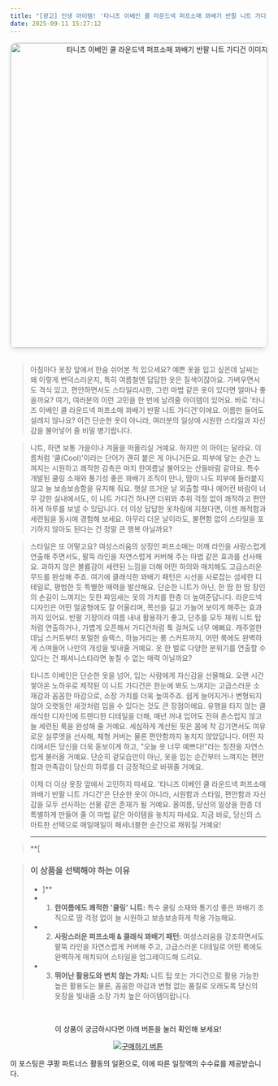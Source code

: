 ```yaml
---
title: "[광고] 인생 아이템! '타니즈 이베인 쿨 라운드넥 퍼프소매 꽈배기 반팔 니트 가디건'을(를) 만나보세요."
date: 2025-09-11 15:27:12
---
```


<div align="center">
    <a href="https://link.coupang.com/re/AFFSDP?lptag=AF8916626&pageKey=6608373148&itemId=14973651569&vendorItemId=90374939933&traceid=V0-153-e111993c4f8db21d&clickBeacon=bbd82f60-8f23-11f0-a404-be084de3f590%7E3&requestid=20250912002648645098034330&token=31850C%7CMIXED" target="_blank">
        <img src="https://ads-partners.coupang.com/image1/ghgVmPE-k8_tHgbagoRTiTecV2lDQYL7rU_ZBQXRNOe0-1-8so8sdcL6OTj8qMuaJXP4aUmePLz1fq48cJi-a7bfK8FpMQswUBRvrQM6-yneMj1RHLnJ-F6LVUYuRogGjMwLcpqGMeY2-9ItZq5h0Src4dV4SV5d1jMtHuSrOsZTtqbxMSjwzKNec0mgw7WOrvbwZXZyB9JxHd-i-yYZUP8QiQR4Hm74rSB8LWUZKv4u-9xz2h1FkbIc4cOr0yEoiJkFNuQi4WUlrG3pwZKZOKYb6xtZli97WRinptMnDDY53ViC0HTuSMgYmw==" alt="타니즈 이베인 쿨 라운드넥 퍼프소매 꽈배기 반팔 니트 가디건 이미지" width="600" style="max-width: 100%; height: auto; border-radius: 12px; border: 1px solid #e0e0e0; box-shadow: 0 4px 8px rgba(0,0,0,0.1);">
    </a>
</div>
<br>

> 아침마다 옷장 앞에서 한숨 쉬어본 적 있으세요? 예쁜 옷을 입고 싶은데 날씨는 왜 이렇게 변덕스러운지, 특히 여름철엔 답답한 옷은 질색이잖아요. 가벼우면서도 격식 있고, 편안하면서도 스타일리시한, 그런 마법 같은 옷이 있다면 얼마나 좋을까요? 여기, 여러분의 이런 고민을 한 번에 날려줄 아이템이 있어요. 바로 '타니즈 이베인 쿨 라운드넥 퍼프소매 꽈배기 반팔 니트 가디건'이에요. 이름만 들어도 설레지 않나요? 이건 단순한 옷이 아니라, 여러분의 일상에 시원한 스타일과 자신감을 불어넣어 줄 비밀 병기랍니다.

> 니트, 하면 보통 가을이나 겨울을 떠올리실 거예요. 하지만 이 아이는 달라요. 이름처럼 '쿨(Cool)'이라는 단어가 괜히 붙은 게 아니거든요. 피부에 닿는 순간 느껴지는 시원하고 쾌적한 감촉은 마치 한여름날 불어오는 산들바람 같아요. 특수 개발된 쿨링 소재와 통기성 좋은 꽈배기 조직이 만나, 땀이 나도 피부에 들러붙지 않고 늘 보송보송함을 유지해 줘요. 햇살 뜨거운 날 외출할 때나 에어컨 바람이 너무 강한 실내에서도, 이 니트 가디건 하나면 더위와 추위 걱정 없이 쾌적하고 편안하게 하루를 보낼 수 있답니다. 더 이상 답답한 옷차림에 지쳤다면, 이젠 쾌적함과 세련됨을 동시에 경험해 보세요. 아무리 더운 날이라도, 불편함 없이 스타일을 포기하지 않아도 된다는 건 정말 큰 행복 아닐까요?

> 스타일은 또 어떻고요? 여성스러움의 상징인 퍼프소매는 어깨 라인을 사랑스럽게 연출해 주면서도, 팔뚝 라인을 자연스럽게 커버해 주는 마법 같은 효과를 선사해요. 과하지 않은 볼륨감이 세련된 느낌을 더해 어떤 하의와 매치해도 고급스러운 무드를 완성해 주죠. 여기에 클래식한 꽈배기 패턴은 시선을 사로잡는 섬세한 디테일로, 평범한 듯 특별한 매력을 발산해요. 단순한 니트가 아닌, 한 땀 한 땀 장인의 손길이 느껴지는 듯한 짜임새는 옷의 가치를 한층 더 높여준답니다. 라운드넥 디자인은 어떤 얼굴형에도 잘 어울리며, 목선을 길고 가늘어 보이게 해주는 효과까지 있어요. 반팔 기장이라 여름 내내 활용하기 좋고, 단추를 모두 채워 니트 탑처럼 연출하거나, 가볍게 오픈해서 가디건처럼 툭 걸쳐도 너무 예뻐요. 캐주얼한 데님 스커트부터 포멀한 슬랙스, 하늘거리는 롱 스커트까지, 어떤 룩에도 완벽하게 스며들어 나만의 개성을 빛내줄 거예요. 옷 한 벌로 다양한 분위기를 연출할 수 있다는 건 패셔니스타라면 놓칠 수 없는 매력 아닐까요?

> 타니즈 이베인은 단순한 옷을 넘어, 입는 사람에게 자신감을 선물해요. 오랜 시간 쌓아온 노하우로 제작된 이 니트 가디건은 한눈에 봐도 느껴지는 고급스러운 소재감과 꼼꼼한 마감으로, 소장 가치를 더욱 높여주죠. 쉽게 늘어지거나 변형되지 않아 오랫동안 새것처럼 입을 수 있다는 것도 큰 장점이에요. 유행을 타지 않는 클래식한 디자인에 트렌디한 디테일을 더해, 매년 꺼내 입어도 전혀 촌스럽지 않고 늘 세련된 룩을 완성해 줄 거예요. 세심하게 계산된 핏은 몸에 착 감기면서도 여유로운 실루엣을 선사해, 체형 커버는 물론 편안함까지 놓치지 않았답니다. 어떤 자리에서든 당신을 더욱 돋보이게 하고, "오늘 옷 너무 예쁘다!"라는 칭찬을 자연스럽게 불러올 거예요. 단순히 겉모습만이 아닌, 옷을 입는 순간부터 느껴지는 편안함과 만족감이 당신의 하루를 더 긍정적으로 바꿔줄 거예요.

> 이제 더 이상 옷장 앞에서 고민하지 마세요. '타니즈 이베인 쿨 라운드넥 퍼프소매 꽈배기 반팔 니트 가디건'은 단순한 옷이 아니라, 시원함과 스타일, 편안함과 자신감을 모두 선사하는 선물 같은 존재가 될 거예요. 올여름, 당신의 일상을 한층 더 특별하게 만들어 줄 이 마법 같은 아이템을 놓치지 마세요. 지금 바로, 당신의 스마트한 선택으로 매일매일이 패셔너블한 순간으로 채워질 거예요!

> ---

> **[


> ### 이 상품을 선택해야 하는 이유
> - ]**
> - 1.  **한여름에도 쾌적한 '쿨링' 니트:** 특수 쿨링 소재와 통기성 좋은 꽈배기 조직으로 땀 걱정 없이 늘 시원하고 보송보송하게 착용 가능해요.
> - 2.  **사랑스러운 퍼프소매 & 클래식 꽈배기 패턴:** 여성스러움을 강조하면서도 팔뚝 라인을 자연스럽게 커버해 주고, 고급스러운 디테일로 어떤 룩에도 완벽하게 매치되어 스타일을 업그레이드해 드려요.
> - 3.  **뛰어난 활용도와 변치 않는 가치:** 니트 탑 또는 가디건으로 활용 가능한 높은 활용도는 물론, 꼼꼼한 마감과 변형 없는 품질로 오래도록 당신의 옷장을 빛내줄 소장 가치 높은 아이템이랍니다.


<br>

<div align="center">
  <p>이 상품이 궁금하시다면 아래 버튼을 눌러 확인해 보세요!</p>
  <a href="https://link.coupang.com/re/AFFSDP?lptag=AF8916626&pageKey=6608373148&itemId=14973651569&vendorItemId=90374939933&traceid=V0-153-e111993c4f8db21d&clickBeacon=bbd82f60-8f23-11f0-a404-be084de3f590%7E3&requestid=20250912002648645098034330&token=31850C%7CMIXED" target="_blank">
    <img src="https://img.shields.io/badge/지금 바로 구매하기-FF5722?style=for-the-badge&logo=coupa&logoColor=white" alt="구매하기 버튼">
  </a>
</div>

이 포스팅은 쿠팡 파트너스 활동의 일환으로, 이에 따른 일정액의 수수료를 제공받습니다.
